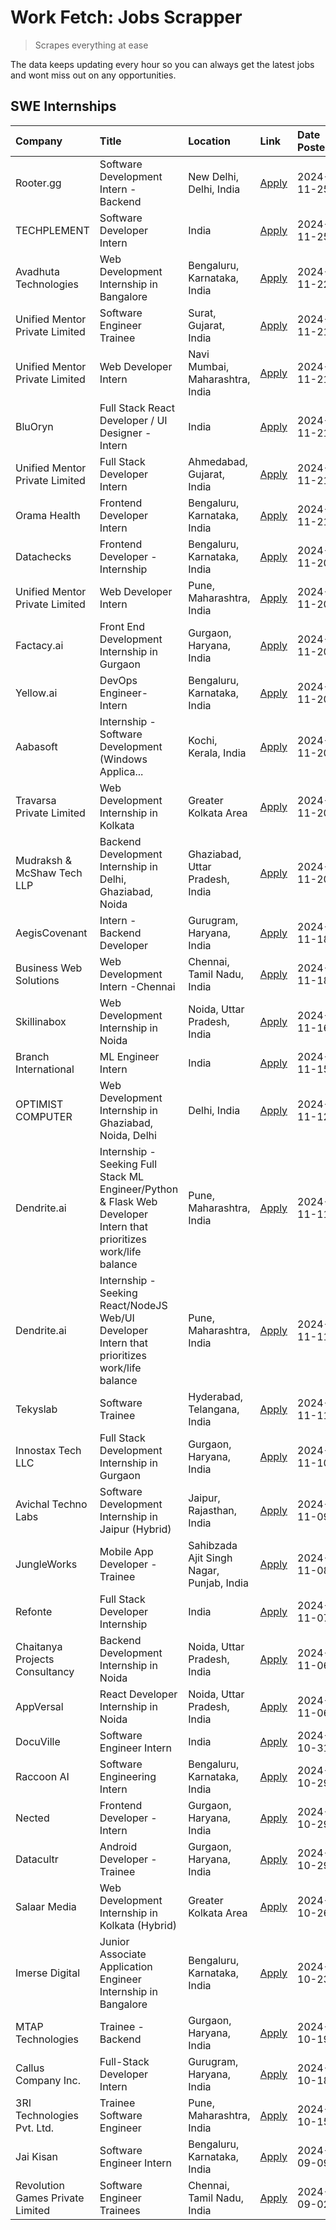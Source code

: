 # Work Fetch: Jobs Scrapper
> Scrapes everything at ease

The data keeps updating every hour so you can always get the latest jobs and wont miss out on any opportunities.

## SWE Internships
<!--START_SECTION:workfetch-->
| Company                          | Title                                                                                                              | Location                                  | Link                                                                                                                                                                                                                                                                                         | Date Posted   |
|:---------------------------------|:-------------------------------------------------------------------------------------------------------------------|:------------------------------------------|:---------------------------------------------------------------------------------------------------------------------------------------------------------------------------------------------------------------------------------------------------------------------------------------------|:--------------|
| Rooter.gg                        | Software Development Intern - Backend                                                                              | New Delhi, Delhi, India                   | [Apply](https://in.linkedin.com/jobs/view/software-development-intern-backend-at-rooter-gg-4084572327?position=35&pageNum=0&refId=9QwhT8EaQ8%2Bf%2FfTQzE1mEg%3D%3D&trackingId=2dGsIsNozETxEXmfd9Q%2Fiw%3D%3D)                                                                                | 2024-11-25    |
| TECHPLEMENT                      | Software Developer Intern                                                                                          | India                                     | [Apply](https://in.linkedin.com/jobs/view/software-developer-intern-at-techplement-4082429420?position=58&pageNum=0&refId=9QwhT8EaQ8%2Bf%2FfTQzE1mEg%3D%3D&trackingId=OfwGDavRy8n1nh2ehROiVA%3D%3D)                                                                                          | 2024-11-25    |
| Avadhuta Technologies            | Web Development Internship in Bangalore                                                                            | Bengaluru, Karnataka, India               | [Apply](https://in.linkedin.com/jobs/view/web-development-internship-in-bangalore-at-avadhuta-technologies-4082023247?position=15&pageNum=0&refId=9QwhT8EaQ8%2Bf%2FfTQzE1mEg%3D%3D&trackingId=5XKGROFShK7mPU6YIbLXrg%3D%3D)                                                                  | 2024-11-22    |
| Unified Mentor Private Limited   | Software Engineer Trainee                                                                                          | Surat, Gujarat, India                     | [Apply](https://in.linkedin.com/jobs/view/software-engineer-trainee-at-unified-mentor-private-limited-4079706613?position=3&pageNum=0&refId=9QwhT8EaQ8%2Bf%2FfTQzE1mEg%3D%3D&trackingId=iwUsbWh0c5IfiV4KWlqsfQ%3D%3D)                                                                        | 2024-11-21    |
| Unified Mentor Private Limited   | Web Developer Intern                                                                                               | Navi Mumbai, Maharashtra, India           | [Apply](https://in.linkedin.com/jobs/view/web-developer-intern-at-unified-mentor-private-limited-4079623631?position=30&pageNum=0&refId=9QwhT8EaQ8%2Bf%2FfTQzE1mEg%3D%3D&trackingId=lHcxmD0LvaO7qXuloSQqiA%3D%3D)                                                                            | 2024-11-21    |
| BluOryn                          | Full Stack React Developer / UI Designer - Intern                                                                  | India                                     | [Apply](https://in.linkedin.com/jobs/view/full-stack-react-developer-ui-designer-intern-at-bluoryn-4081846091?position=33&pageNum=0&refId=9QwhT8EaQ8%2Bf%2FfTQzE1mEg%3D%3D&trackingId=eeGtQJAzqe7qfhJ9OyiVTQ%3D%3D)                                                                          | 2024-11-21    |
| Unified Mentor Private Limited   | Full Stack Developer Intern                                                                                        | Ahmedabad, Gujarat, India                 | [Apply](https://in.linkedin.com/jobs/view/full-stack-developer-intern-at-unified-mentor-private-limited-4079705888?position=40&pageNum=0&refId=9QwhT8EaQ8%2Bf%2FfTQzE1mEg%3D%3D&trackingId=pqnaPmlETCR1U%2BynzpPSYg%3D%3D)                                                                   | 2024-11-21    |
| Orama Health                     | Frontend Developer Intern                                                                                          | Bengaluru, Karnataka, India               | [Apply](https://in.linkedin.com/jobs/view/frontend-developer-intern-at-orama-health-4079233986?position=41&pageNum=0&refId=9QwhT8EaQ8%2Bf%2FfTQzE1mEg%3D%3D&trackingId=PupuPnlEuV5IQKnqD5Gm1g%3D%3D)                                                                                         | 2024-11-21    |
| Datachecks                       | Frontend Developer - Internship                                                                                    | Bengaluru, Karnataka, India               | [Apply](https://in.linkedin.com/jobs/view/frontend-developer-internship-at-datachecks-4078365869?position=4&pageNum=0&refId=9QwhT8EaQ8%2Bf%2FfTQzE1mEg%3D%3D&trackingId=uJjb5HQpxeYGgQnyeqd9Bg%3D%3D)                                                                                        | 2024-11-20    |
| Unified Mentor Private Limited   | Web Developer Intern                                                                                               | Pune, Maharashtra, India                  | [Apply](https://in.linkedin.com/jobs/view/web-developer-intern-at-unified-mentor-private-limited-4078445400?position=18&pageNum=0&refId=9QwhT8EaQ8%2Bf%2FfTQzE1mEg%3D%3D&trackingId=SjPvZHrD%2BNSf9YL4Af5VPQ%3D%3D)                                                                          | 2024-11-20    |
| Factacy.ai                       | Front End Development Internship in Gurgaon                                                                        | Gurgaon, Haryana, India                   | [Apply](https://in.linkedin.com/jobs/view/front-end-development-internship-in-gurgaon-at-factacy-ai-4080395927?position=24&pageNum=0&refId=9QwhT8EaQ8%2Bf%2FfTQzE1mEg%3D%3D&trackingId=%2BXjNpE6t4ZIQePPAUCdgvg%3D%3D)                                                                       | 2024-11-20    |
| Yellow.ai                        | DevOps Engineer- Intern                                                                                            | Bengaluru, Karnataka, India               | [Apply](https://in.linkedin.com/jobs/view/devops-engineer-intern-at-yellow-ai-4081409558?position=47&pageNum=0&refId=9QwhT8EaQ8%2Bf%2FfTQzE1mEg%3D%3D&trackingId=vuCO1%2BksbnVW5EcPgx6n7g%3D%3D)                                                                                             | 2024-11-20    |
| Aabasoft                         | Internship - Software Development (Windows Applica...                                                              | Kochi, Kerala, India                      | [Apply](https://in.linkedin.com/jobs/view/internship-software-development-windows-applica-at-aabasoft-4080986188?position=50&pageNum=0&refId=9QwhT8EaQ8%2Bf%2FfTQzE1mEg%3D%3D&trackingId=mfJvWAhtKnd4a4fWEZMiwQ%3D%3D)                                                                       | 2024-11-20    |
| Travarsa Private Limited         | Web Development Internship in Kolkata                                                                              | Greater Kolkata Area                      | [Apply](https://in.linkedin.com/jobs/view/web-development-internship-in-kolkata-at-travarsa-private-limited-4080397619?position=54&pageNum=0&refId=9QwhT8EaQ8%2Bf%2FfTQzE1mEg%3D%3D&trackingId=%2FsIshXSmam%2BCd9iVuhuPQg%3D%3D)                                                             | 2024-11-20    |
| Mudraksh & McShaw Tech LLP       | Backend Development Internship in Delhi, Ghaziabad, Noida                                                          | Ghaziabad, Uttar Pradesh, India           | [Apply](https://in.linkedin.com/jobs/view/backend-development-internship-in-delhi-ghaziabad-noida-at-mudraksh-mcshaw-tech-llp-4080399479?position=56&pageNum=0&refId=9QwhT8EaQ8%2Bf%2FfTQzE1mEg%3D%3D&trackingId=72xAXd0D0g8ph8ONrFDMyA%3D%3D)                                               | 2024-11-20    |
| AegisCovenant                    | Intern - Backend Developer                                                                                         | Gurugram, Haryana, India                  | [Apply](https://in.linkedin.com/jobs/view/intern-backend-developer-at-aegiscovenant-4079050441?position=19&pageNum=0&refId=9QwhT8EaQ8%2Bf%2FfTQzE1mEg%3D%3D&trackingId=h8GKfBh43bxxuSX%2B1OZ6cg%3D%3D)                                                                                       | 2024-11-18    |
| Business Web Solutions           | Web Development Intern -Chennai                                                                                    | Chennai, Tamil Nadu, India                | [Apply](https://in.linkedin.com/jobs/view/web-development-intern-chennai-at-business-web-solutions-4077533210?position=23&pageNum=0&refId=9QwhT8EaQ8%2Bf%2FfTQzE1mEg%3D%3D&trackingId=yyqOuMzbkcnaMiai13GSpw%3D%3D)                                                                          | 2024-11-18    |
| Skillinabox                      | Web Development Internship in Noida                                                                                | Noida, Uttar Pradesh, India               | [Apply](https://in.linkedin.com/jobs/view/web-development-internship-in-noida-at-skillinabox-4077783016?position=37&pageNum=0&refId=9QwhT8EaQ8%2Bf%2FfTQzE1mEg%3D%3D&trackingId=EXCJEuvPOe1ueMuPNQmb%2FQ%3D%3D)                                                                              | 2024-11-16    |
| Branch International             | ML Engineer Intern                                                                                                 | India                                     | [Apply](https://in.linkedin.com/jobs/view/ml-engineer-intern-at-branch-international-4017228376?position=43&pageNum=0&refId=9QwhT8EaQ8%2Bf%2FfTQzE1mEg%3D%3D&trackingId=zaNXFCMA4FcqJwDrXLZAhg%3D%3D)                                                                                        | 2024-11-15    |
| OPTIMIST COMPUTER                | Web Development Internship in Ghaziabad, Noida, Delhi                                                              | Delhi, India                              | [Apply](https://in.linkedin.com/jobs/view/web-development-internship-in-ghaziabad-noida-delhi-at-optimist-computer-4074321294?position=29&pageNum=0&refId=9QwhT8EaQ8%2Bf%2FfTQzE1mEg%3D%3D&trackingId=RLwfQEmPcDfTkcygjWoxUQ%3D%3D)                                                          | 2024-11-12    |
| Dendrite.ai                      | Internship - Seeking Full Stack ML Engineer/Python & Flask Web Developer Intern that prioritizes work/life balance | Pune, Maharashtra, India                  | [Apply](https://in.linkedin.com/jobs/view/internship-seeking-full-stack-ml-engineer-python-flask-web-developer-intern-that-prioritizes-work-life-balance-at-dendrite-ai-4073850334?position=45&pageNum=0&refId=9QwhT8EaQ8%2Bf%2FfTQzE1mEg%3D%3D&trackingId=qs%2Bm%2F431PEQUcrh7JN9SXw%3D%3D) | 2024-11-11    |
| Dendrite.ai                      | Internship - Seeking React/NodeJS Web/UI Developer Intern that prioritizes work/life balance                       | Pune, Maharashtra, India                  | [Apply](https://in.linkedin.com/jobs/view/internship-seeking-react-nodejs-web-ui-developer-intern-that-prioritizes-work-life-balance-at-dendrite-ai-4073855008?position=46&pageNum=0&refId=9QwhT8EaQ8%2Bf%2FfTQzE1mEg%3D%3D&trackingId=ntclYEcVYYrL%2BjKS5ADHFw%3D%3D)                       | 2024-11-11    |
| Tekyslab                         | Software Trainee                                                                                                   | Hyderabad, Telangana, India               | [Apply](https://in.linkedin.com/jobs/view/software-trainee-at-tekyslab-4074128169?position=53&pageNum=0&refId=9QwhT8EaQ8%2Bf%2FfTQzE1mEg%3D%3D&trackingId=%2F0D%2FINLLzj3%2BEeFywSScbQ%3D%3D)                                                                                                | 2024-11-11    |
| Innostax Tech LLC                | Full Stack Development Internship in Gurgaon                                                                       | Gurgaon, Haryana, India                   | [Apply](https://in.linkedin.com/jobs/view/full-stack-development-internship-in-gurgaon-at-innostax-tech-llc-4073234534?position=55&pageNum=0&refId=9QwhT8EaQ8%2Bf%2FfTQzE1mEg%3D%3D&trackingId=2mqZ2Ie3njKuurZJAEVAkQ%3D%3D)                                                                 | 2024-11-10    |
| Avichal Techno Labs              | Software Development Internship in Jaipur (Hybrid)                                                                 | Jaipur, Rajasthan, India                  | [Apply](https://in.linkedin.com/jobs/view/software-development-internship-in-jaipur-hybrid-at-avichal-techno-labs-4072320475?position=44&pageNum=0&refId=9QwhT8EaQ8%2Bf%2FfTQzE1mEg%3D%3D&trackingId=6AVv%2FzEAG3%2BSH2qtPhnfTQ%3D%3D)                                                       | 2024-11-09    |
| JungleWorks                      | Mobile App Developer - Trainee                                                                                     | Sahibzada Ajit Singh Nagar, Punjab, India | [Apply](https://in.linkedin.com/jobs/view/mobile-app-developer-trainee-at-jungleworks-4069768065?position=22&pageNum=0&refId=9QwhT8EaQ8%2Bf%2FfTQzE1mEg%3D%3D&trackingId=YGpiXAMAn5iUNb9e4VabrA%3D%3D)                                                                                       | 2024-11-08    |
| Refonte                          | Full Stack Developer Internship                                                                                    | India                                     | [Apply](https://in.linkedin.com/jobs/view/full-stack-developer-internship-at-refonte-4071576773?position=49&pageNum=0&refId=9QwhT8EaQ8%2Bf%2FfTQzE1mEg%3D%3D&trackingId=%2BDzTlzOQOiM1MvxdrRPpPA%3D%3D)                                                                                      | 2024-11-07    |
| Chaitanya Projects Consultancy   | Backend Development Internship in Noida                                                                            | Noida, Uttar Pradesh, India               | [Apply](https://in.linkedin.com/jobs/view/backend-development-internship-in-noida-at-chaitanya-projects-consultancy-4070090859?position=2&pageNum=0&refId=9QwhT8EaQ8%2Bf%2FfTQzE1mEg%3D%3D&trackingId=6bTxrA%2F0Y6pMzMH6bp%2FJIQ%3D%3D)                                                      | 2024-11-06    |
| AppVersal                        | React Developer Internship in Noida                                                                                | Noida, Uttar Pradesh, India               | [Apply](https://in.linkedin.com/jobs/view/react-developer-internship-in-noida-at-appversal-4070487365?position=28&pageNum=0&refId=9QwhT8EaQ8%2Bf%2FfTQzE1mEg%3D%3D&trackingId=T1XVAJQweHl9FLzISmZEdw%3D%3D)                                                                                  | 2024-11-06    |
| DocuVille                        | Software Engineer Intern                                                                                           | India                                     | [Apply](https://in.linkedin.com/jobs/view/software-engineer-intern-at-docuville-4064436465?position=32&pageNum=0&refId=9QwhT8EaQ8%2Bf%2FfTQzE1mEg%3D%3D&trackingId=u9rCSTAIvAVnM8a%2BcpMQqA%3D%3D)                                                                                           | 2024-10-31    |
| Raccoon AI                       | Software Engineering Intern                                                                                        | Bengaluru, Karnataka, India               | [Apply](https://in.linkedin.com/jobs/view/software-engineering-intern-at-raccoon-ai-4060902772?position=8&pageNum=0&refId=9QwhT8EaQ8%2Bf%2FfTQzE1mEg%3D%3D&trackingId=oTseroXJ8bos%2F%2B0JJ9xMuQ%3D%3D)                                                                                      | 2024-10-29    |
| Nected                           | Frontend Developer - Intern                                                                                        | Gurgaon, Haryana, India                   | [Apply](https://in.linkedin.com/jobs/view/frontend-developer-intern-at-nected-4060911002?position=9&pageNum=0&refId=9QwhT8EaQ8%2Bf%2FfTQzE1mEg%3D%3D&trackingId=fTW6j0jkqY0jDBrVsCya0g%3D%3D)                                                                                                | 2024-10-29    |
| Datacultr                        | Android Developer - Trainee                                                                                        | Gurgaon, Haryana, India                   | [Apply](https://in.linkedin.com/jobs/view/android-developer-trainee-at-datacultr-4060906271?position=52&pageNum=0&refId=9QwhT8EaQ8%2Bf%2FfTQzE1mEg%3D%3D&trackingId=YLDOJ9mGDVNv54c%2Fh1l9Aw%3D%3D)                                                                                          | 2024-10-29    |
| Salaar Media                     | Web Development Internship in Kolkata (Hybrid)                                                                     | Greater Kolkata Area                      | [Apply](https://in.linkedin.com/jobs/view/web-development-internship-in-kolkata-hybrid-at-salaar-media-4059523650?position=11&pageNum=0&refId=9QwhT8EaQ8%2Bf%2FfTQzE1mEg%3D%3D&trackingId=kPmHYLcmeQ2F8f1g8vkJzQ%3D%3D)                                                                      | 2024-10-26    |
| Imerse Digital                   | Junior Associate Application Engineer Internship in Bangalore                                                      | Bengaluru, Karnataka, India               | [Apply](https://in.linkedin.com/jobs/view/junior-associate-application-engineer-internship-in-bangalore-at-imerse-digital-4056952884?position=13&pageNum=0&refId=9QwhT8EaQ8%2Bf%2FfTQzE1mEg%3D%3D&trackingId=N98NhGD%2FWLxE6vXO5MjvXQ%3D%3D)                                                 | 2024-10-23    |
| MTAP Technologies                | Trainee - Backend                                                                                                  | Gurgaon, Haryana, India                   | [Apply](https://in.linkedin.com/jobs/view/trainee-backend-at-mtap-technologies-4055265357?position=21&pageNum=0&refId=9QwhT8EaQ8%2Bf%2FfTQzE1mEg%3D%3D&trackingId=r2v8UreNlOaQZCci57Lyzg%3D%3D)                                                                                              | 2024-10-19    |
| Callus Company Inc.              | Full-Stack Developer Intern                                                                                        | Gurugram, Haryana, India                  | [Apply](https://in.linkedin.com/jobs/view/full-stack-developer-intern-at-callus-company-inc-4052948592?position=25&pageNum=0&refId=9QwhT8EaQ8%2Bf%2FfTQzE1mEg%3D%3D&trackingId=QIJ%2B6wUrb%2B0JOfC0o%2BJS9A%3D%3D)                                                                           | 2024-10-18    |
| 3RI Technologies Pvt. Ltd.       | Trainee Software Engineer                                                                                          | Pune, Maharashtra, India                  | [Apply](https://in.linkedin.com/jobs/view/trainee-software-engineer-at-3ri-technologies-pvt-ltd-4048233384?position=7&pageNum=0&refId=9QwhT8EaQ8%2Bf%2FfTQzE1mEg%3D%3D&trackingId=U%2BJBmIRv50hEeyxvtWkWvw%3D%3D)                                                                            | 2024-10-15    |
| Jai Kisan                        | Software Engineer Intern                                                                                           | Bengaluru, Karnataka, India               | [Apply](https://in.linkedin.com/jobs/view/software-engineer-intern-at-jai-kisan-4024075360?position=20&pageNum=0&refId=9QwhT8EaQ8%2Bf%2FfTQzE1mEg%3D%3D&trackingId=nInDQCPsrSvXVY9h89r%2BWQ%3D%3D)                                                                                           | 2024-09-09    |
| Revolution Games Private Limited | Software Engineer Trainees                                                                                         | Chennai, Tamil Nadu, India                | [Apply](https://in.linkedin.com/jobs/view/software-engineer-trainees-at-revolution-games-private-limited-4015912927?position=38&pageNum=0&refId=9QwhT8EaQ8%2Bf%2FfTQzE1mEg%3D%3D&trackingId=jF5yuUQUNGjZf5KglSFBJg%3D%3D)                                                                    | 2024-09-02    |
<!--END_SECTION:workfetch-->
